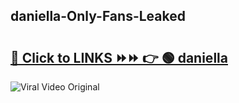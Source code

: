 
 ## daniella-Only-Fans-Leaked

# <h2><a href="https://clipsfans.com/daniella&ref=git">🔗 Click to LINKS ⏩⏩ 👉 🟢 daniella </a></h2>

<a href="https://clipsfans.com/daniella&ref=git" rel="nofollow" data-target="animated-image.originalLink"><img src="https://i.ibb.co.com/xMMVF88/686577567.gif" alt="Viral Video Original" style="max-width: 100%; display: inline-block;" data-target="animated-image.originalImage"></a>
